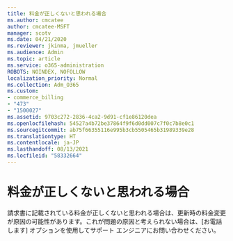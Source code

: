 ```yaml
---
title: 料金が正しくないと思われる場合
ms.author: cmcatee
author: cmcatee-MSFT
manager: scotv
ms.date: 04/21/2020
ms.reviewer: jkinma, jmueller
ms.audience: Admin
ms.topic: article
ms.service: o365-administration
ROBOTS: NOINDEX, NOFOLLOW
localization_priority: Normal
ms.collection: Adm_O365
ms.custom:
- commerce_billing
- "473"
- "1500027"
ms.assetid: 9703c272-2836-4ca2-9d91-cf1e86120dea
ms.openlocfilehash: 54527a4b72be37864f9f6d0dd007c7f0c7b8e0c1
ms.sourcegitcommit: ab75f66355116e995b3cb5505465b31989339e28
ms.translationtype: HT
ms.contentlocale: ja-JP
ms.lasthandoff: 08/13/2021
ms.locfileid: "58332664"
---
```

# <a name="price-doesnt-look-correct"></a>料金が正しくないと思われる場合

請求書に記載されている料金が正しくないと思われる場合は、更新時の料金変更が原因の可能性があります。これが問題の原因と考えられない場合は、[お電話します] オプションを使用してサポート エンジニアにお問い合わせください。
